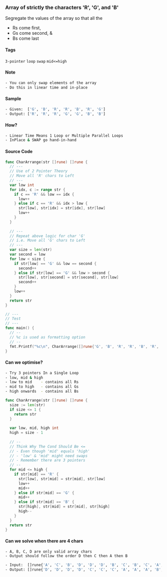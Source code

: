 ### Array of strictly the characters 'R', 'G', and 'B'
Segregate the values of the array so that all the 
- Rs come first, 
- Gs come second, &
- Bs come last

#### Tags
`3-pointer` `loop` `swap` `mid<=high`

#### Note
```bash
- You can only swap elements of the array
- Do this in linear time and in-place
```

#### Sample
```bash
- Given:  ['G', 'B', 'R', 'R', 'B', 'R', 'G']
- Output: ['R', 'R', 'R', 'G', 'G', 'B', 'B']
```

#### How?
```bash
- Linear Time Means 1 Loop or Multiple Parallel Loops
- InPlace & SWAP go hand-in-hand
```

#### Source Code
```go
func CharArrange(str []rune) []rune {
  // ---
  // Use of 2 Pointer Theory
  // Move all 'R' chars to Left
  // ---
  var low int
  for idx, c := range str {
    if c == 'R' && low == idx {
      low++
    } else if c == 'R' && idx > low {
      str[low], str[idx] = str[idx], str[low]
      low++
    }
  }
  
  // ---
  // Repeat above logic for char 'G'
  // i.e. Move all 'G' chars to Left
  // ---
  var size = len(str)
  var second = low
  for low < size {
    if str[low] == 'G' && low == second {
      second++
    } else if str[low] == 'G' && low > second {
      str[low], str[second] = str[second], str[low]
      second++
    }
    low++
  }
  return str
}

// ---
// Test
// ---
func main() {
  // --
  // %c is used as formatting option
  // --
  fmt.Printf("%c\n", CharArrange([]rune{'G', 'B', 'R', 'R', 'B', 'R', 'G'}))
}
```
#### Can we optimise?
```bash
- Try 3 pointers In a Single Loop
- low, mid & high
- low to mid    - contains all Rs
- mid to high   - contains all Gs
- high onwards  - contains all Bs
```
```go
func CharArrange(str []rune) []rune {
  size := len(str)
  if size <= 1 {
    return str
  }
  
  var low, mid, high int
  high = size - 1
  
  // --
  // Think Why The Cond Should Be <=
  // - Even though 'mid' equals 'high'
  // - 'low' & 'mid' might need swaps
  // - Remember there are 3 pointers
  // --
  for mid <= high {
    if str[mid] == 'R' {
      str[low], str[mid] = str[mid], str[low]
      low++
      mid++
    } else if str[mid] == 'G' {
      mid++
    } else if str[mid] == 'B' {
      str[high], str[mid] = str[mid], str[high]
      high--
    }
  }
  return str
}
```
#### Can we solve when there are 4 chars
```bash
- A, B, C, D are only valid array chars
- Output should follow the order D then C then A then B
```
```bash
- Input:  []rune{'A', 'C', 'B', 'D', 'D', 'D', 'B', 'C', 'B', 'C', 'A', 'A', 'D'}
- Output: []rune{'D', 'D', 'D', 'D', 'C', 'C', 'C', 'A', 'A', 'A', 'B', 'B', 'B'}
```
